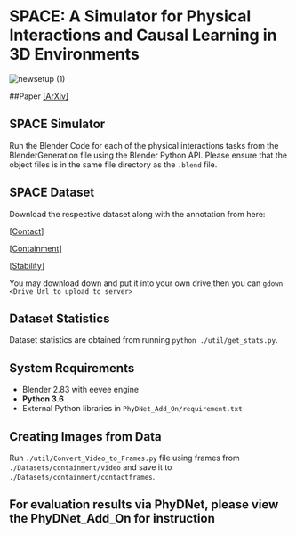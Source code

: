 # SPACE: A Simulator for Physical Interactions and Causal Learning in 3D Environments

![newsetup (1)](https://user-images.githubusercontent.com/51585075/126741271-45b0f2df-03ef-49c1-aab9-ad6bc505a1e7.jpg)

##Paper
[[ArXiv]](https://arxiv.org/abs/2108.06180) 

## SPACE Simulator 
Run the Blender Code for each of the physical interactions tasks from the BlenderGeneration file using the Blender Python API. Please ensure that the object files is in the same file directory as the `.blend` file.

## SPACE Dataset
Download the respective dataset along with the annotation from here: 

[[Contact]](https://drive.google.com/drive/folders/1nb8e63H78-FjF_ErxrtWfa0fCrvlGjPP?usp=sharing) 

[[Containment]](https://drive.google.com/drive/folders/1-wOgkW69odhein5RSQd1ObI9emULoHG8?usp=sharing)

[[Stability]](https://drive.google.com/drive/folders/1TrbHI0hV8tyLSfppJkQJrIV1zvzisgJl?usp=sharing)

You may download down and put it into your own drive,then you can `gdown <Drive Url to upload to server>` 

## Dataset Statistics
Dataset statistics are obtained from running `python ./util/get_stats.py`.

## System Requirements
- Blender 2.83 with eevee engine
- **Python 3.6**
- External Python libraries in `PhyDNet_Add_On/requirement.txt`

## Creating Images from Data
Run `./util/Convert_Video_to_Frames.py` file using frames from `./Datasets/containment/video` and save it to `./Datasets/containment/contactframes`.

## For evaluation results via PhyDNet, please view the PhyDNet_Add_On for instruction




